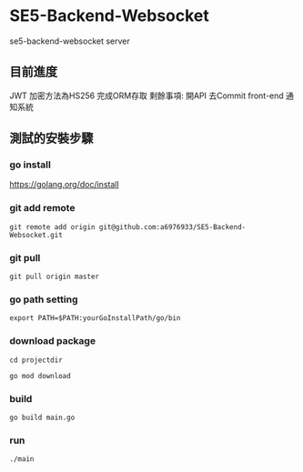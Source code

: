 # SE5-Backend-Websocket
se5-backend-websocket server


## 目前進度
JWT 加密方法為HS256
完成ORM存取 
剩餘事項: 開API 去Commit front-end 通知系統

## 測試的安裝步驟
### go install
https://golang.org/doc/install

### git add remote
```
git remote add origin git@github.com:a6976933/SE5-Backend-Websocket.git
```
### git pull
```
git pull origin master
```
### go path setting
```
export PATH=$PATH:yourGoInstallPath/go/bin
```
### download package
```
cd projectdir
```
```
go mod download
```
### build
```
go build main.go
```
### run
```
./main
```

